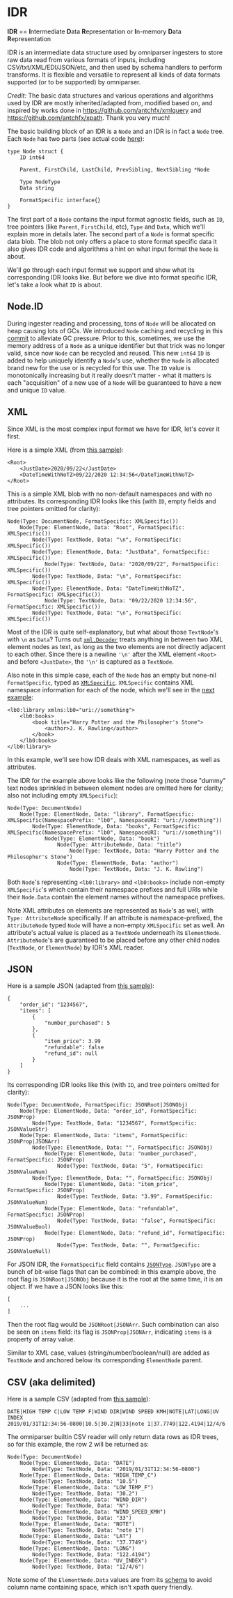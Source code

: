 # IDR

**IDR** == **I**ntermediate **D**ata **R**epresentation or **I**n-memory **D**ata **R**epresentation

IDR is an intermediate data structure used by omniparser ingesters to store raw data read from various
formats of inputs, including CSV/txt/XML/EDI/JSON/etc, and then used by schema handlers to perform
transforms. It is flexible and versatile to represent all kinds of data formats supported (or to be
supported) by omniparser.

*Credit:* The basic data structures and various operations and algorithms used by IDR are mostly
inherited/adapted from, modified based on, and inspired by works done in https://github.com/antchfx/xmlquery
and https://github.com/antchfx/xpath. Thank you very much!

The basic building block of an IDR is a `Node` and an IDR is in fact a `Node` tree. Each `Node` has
two parts (see actual code [here](./node.go)):
```
type Node struct {
	ID int64

	Parent, FirstChild, LastChild, PrevSibling, NextSibling *Node

	Type NodeType
	Data string

	FormatSpecific interface{}
}
```
The first part of a `Node` contains the input format agnostic fields, such as `ID`, tree pointers (like
`Parent`, `FirstChild`, etc), `Type` and `Data`, which we'll explain more in details later. The second
part of a `Node` is format specific data blob. The blob not only offers a place to store format specific
data it also gives IDR code and algorithms a hint on what input format the `Node` is about.

We'll go through each input format we support and show what its corresponding IDR looks like. But before
we dive into format specific IDR, let's take a look what `ID` is about.

## Node.ID
During ingester reading and processing, tons of `Node` will be allocated on heap causing lots of GCs. We
introduced `Node` caching and recycling in this [commit](https://github.com/jf-tech/omniparser/commit/9c55da752971f8329a3a756e8a54cf95b2d246eb)
to alleviate GC pressure. Prior to this, sometimes, we use the memory address of a `Node` as a unique
identifier but that trick was no longer valid, since now `Node` can be recycled and reused. This new `int64`
`ID` is added to help uniquely identify a `Node`'s use, whether the `Node` is allocated brand new for the
use or is recycled for this use. The `ID` value is monotonically increasing but it really doesn't matter - what
it matters is each "acquisition" of a new use of a `Node` will be guaranteed to have a new and unique `ID` value.

## XML

Since XML is the most complex input format we have for IDR, let's cover it first.

Here is a simple XML (from [this sample](../samples/omniv2/xml/1_datetime_parse_and_format.input.xml)):
```
<Root>
    <JustDate>2020/09/22</JustDate>
    <DateTimeWithNoTZ>09/22/2020 12:34:56</DateTimeWithNoTZ>
</Root>
```
This is a simple XML blob with no non-default namespaces and with no attributes. Its corresponding IDR
looks like this (with `ID`, empty fields and tree pointers omitted for clarity):
```
Node(Type: DocumentNode, FormatSpecific: XMLSpecific())
    Node(Type: ElementNode, Data: "Root", FormatSpecific: XMLSpecific())
        Node(Type: TextNode, Data: "\n", FormatSpecific: XMLSpecific())
        Node(Type: ElementNode, Data: "JustData", FormatSpecific: XMLSpecific())
            Node(Type: TextNode, Data: "2020/09/22", FormatSpecific: XMLSpecific())
        Node(Type: TextNode, Data: "\n", FormatSpecific: XMLSpecific())
        Node(Type: ElementNode, Data: "DateTimeWithNoTZ", FormatSpecific: XMLSpecific())
            Node(Type: TextNode, Data: "09/22/2020 12:34:56", FormatSpecific: XMLSpecific())
        Node(Type: TextNode, Data: "\n", FormatSpecific: XMLSpecific())
```
Most of the IDR is quite self-explanatory, but what about those `TextNode`'s with `\n` as `Data`? Turns
out [`xml.Decoder`](https://golang.org/pkg/encoding/xml/#Decoder) treats anything in between two XML
element nodes as text, as long as the two elements are not directly adjacent to each other. Since
there is a newline `'\n'` after the XML element `<Root>` and before `<JustDate>`, the `'\n'` is captured
as a `TextNode`.

Also note in this simple case, each of the `Node` has an empty but none-nil `FormatSpecific`, typed as
[`XMLSpecific`](./xmlnode.go). `XMLSpecific` contains XML namespace information for each of the node,
which we'll see in the [next example](../samples/omniv2/xml/2_multiple_objects.input.xml):
```
<lb0:library xmlns:lb0="uri://something">
    <lb0:books>
        <book title="Harry Potter and the Philosopher's Stone">
            <author>J. K. Rowling</author>
        </book>
    </lb0:books>
</lb0:library>
```
In this example, we'll see how IDR deals with XML namespaces, as well as attributes.

The IDR for the example above looks like the following (note those "dummy" text nodes sprinkled
in between element nodes are omitted here for clarity; also not including empty `XMLSpecific`):
```
Node(Type: DocumentNode)
    Node(Type: ElementNode, Data: "library", FormatSpecific: XMLSpecific(NamespacePrefix: "lb0", NamespaceURI: "uri://something"))
        Node(Type: ElementNode, Data: "books", FormatSpecific: XMLSpecific(NamespacePrefix: "lb0", NamespaceURI: "uri://something"))
            Node(Type: ElementNode, Data: "book")
                Node(Type: AttributeNode, Data: "title")
                    Node(Type: TextNode, Data: "Harry Potter and the Philosopher's Stone")
                Node(Type: ElementNode, Data: "author")
                    Node(Type: TextNode, Data: "J. K. Rowling")
```
Both `Node`'s representing `<lb0:library>` and `<lb0:books>` include non-empty `XMLSpecific`'s which
contain their namespace prefixes and full URIs while their `Node.Data` contain the element names without
the namespace prefixes.

Note XML attributes on elements are represented as `Node`'s as well, with `Type: AttributeNode`
specifically. If an attribute is namespace-prefixed, the `AttributeNode` typed `Node` will have a non-empty
`XMLSpecific` set as well. An attribute's actual value is placed as a `TextNode` underneath its `ElementNode`.
`AttributeNode`'s are guaranteed to be placed before any other child nodes (`TextNode`, or `ElementNode`)
by IDR's XML reader.

## JSON

Here is a sample JSON (adapted from [this sample](../samples/omniv2/json/1_single_object.input.json)):
```
{
    "order_id": "1234567",
    "items": [
        {
            "number_purchased": 5
        },
        {
            "item_price": 3.99
            "refundable": false
            "refund_id": null
        }
    ]
}
```
Its corresponding IDR looks like this (with `ID`, and tree pointers omitted for clarity):
```
Node(Type: DocumentNode, FormatSpecific: JSONRoot|JSONObj)
    Node(Type: ElementNode, Data: "order_id", FormatSpecific: JSONProp)
        Node(Type: TextNode, Data: "1234567", FormatSpecific: JSONValueStr)
    Node(Type: ElementNode, Data: "items", FormatSpecific: JSONProp|JSONArr)
        Node(Type: ElementNode, Data: "", FormatSpecific: JSONObj)
            Node(Type: ElementNode, Data: "number_purchased", FormatSpecific: JSONProp)
                Node(Type: TextNode, Data: "5", FormatSpecific: JSONValueNum)
        Node(Type: ElementNode, Data: "", FormatSpecific: JSONObj)
            Node(Type: ElementNode, Data: "item_price", FormatSpecific: JSONProp)
                Node(Type: TextNode, Data: "3.99", FormatSpecific: JSONValueNum)
            Node(Type: ElementNode, Data: "refundable", FormatSpecific: JSONProp)
                Node(Type: TextNode, Data: "false", FormatSpecific: JSONValueBool)
            Node(Type: ElementNode, Data: "refund_id", FormatSpecific: JSONProp)
                Node(Type: TextNode, Data: "", FormatSpecific: JSONValueNull)
```
For JSON IDR, the `FormatSpecific` field contains [`JSONType`](./node.go#L9). `JSONType` are a bunch of
bit-wise flags that can be combined: in this example above, the root flag is `JSONRoot|JSONObj` because it
is the root at the same time, it is an object. If we have a JSON looks like this:
```
[
    ...
]
```
Then the root flag would be `JSONRoot|JSONArr`. Such combination can also be seen on `items` field: its
flag is `JSONProp|JSONArr`, indicating `items` is a property of array value.

Similar to XML case, values (string/number/boolean/null) are added as `TextNode` and anchored below its
corresponding `ElementNode` parent.

## CSV (aka delimited)

Here is a sample CSV (adapted from [this sample](../samples/omniv2/csv/1_weather_data_csv.input.csv)):
```
DATE|HIGH TEMP C|LOW TEMP F|WIND DIR|WIND SPEED KMH|NOTE|LAT|LONG|UV INDEX
2019/01/31T12:34:56-0800|10.5|30.2|N|33|note 1|37.7749|122.4194|12/4/6
```
The omniparser builtin CSV reader will only return data rows as IDR trees, so for this example, the row
2 will be returned as:
```
Node(Type: DocumentNode)
    Node(Type: ElementNode, Data: "DATE")
        Node(Type: TextNode, Data: "2019/01/31T12:34:56-0800")
    Node(Type: ElementNode, Data: "HIGH_TEMP_C")
        Node(Type: TextNode, Data: "10.5")
    Node(Type: ElementNode, Data: "LOW_TEMP_F")
        Node(Type: TextNode, Data: "30.2")
    Node(Type: ElementNode, Data: "WIND_DIR")
        Node(Type: TextNode, Data: "N")
    Node(Type: ElementNode, Data: "WIND_SPEED_KMH")
        Node(Type: TextNode, Data: "33")
    Node(Type: ElementNode, Data: "NOTE")
        Node(Type: TextNode, Data: "note 1")
    Node(Type: ElementNode, Data: "LAT")
        Node(Type: TextNode, Data: "37.7749")
    Node(Type: ElementNode, Data: "LONG")
        Node(Type: TextNode, Data: "122.4194")
    Node(Type: ElementNode, Data: "UV_INDEX")
        Node(Type: TextNode, Data: "12/4/6")
```
Note some of the `ElementNode.Data` values are from its [schema](../samples/omniv2/csv/1_weather_data_csv.schema.json)
to avoid column name containing space, which isn't xpath query friendly.